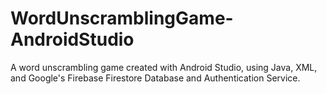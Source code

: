 # WordUnscramblingGame-AndroidStudio

A word unscrambling game created with Android Studio, using Java, XML, and Google's Firebase Firestore Database and Authentication Service.

